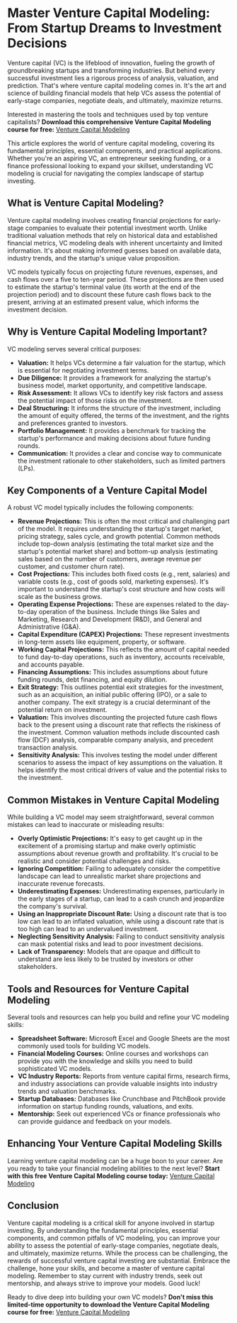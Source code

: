 # Master Venture Capital Modeling: From Startup Dreams to Investment Decisions

Venture capital (VC) is the lifeblood of innovation, fueling the growth of groundbreaking startups and transforming industries. But behind every successful investment lies a rigorous process of analysis, valuation, and prediction. That's where venture capital modeling comes in. It's the art and science of building financial models that help VCs assess the potential of early-stage companies, negotiate deals, and ultimately, maximize returns.

Interested in mastering the tools and techniques used by top venture capitalists? **Download this comprehensive Venture Capital Modeling course for free:** [Venture Capital Modeling](https://udemywork.com/venture-capital-modeling)

This article explores the world of venture capital modeling, covering its fundamental principles, essential components, and practical applications. Whether you're an aspiring VC, an entrepreneur seeking funding, or a finance professional looking to expand your skillset, understanding VC modeling is crucial for navigating the complex landscape of startup investing.

## What is Venture Capital Modeling?

Venture capital modeling involves creating financial projections for early-stage companies to evaluate their potential investment worth. Unlike traditional valuation methods that rely on historical data and established financial metrics, VC modeling deals with inherent uncertainty and limited information. It's about making informed guesses based on available data, industry trends, and the startup's unique value proposition.

VC models typically focus on projecting future revenues, expenses, and cash flows over a five to ten-year period. These projections are then used to estimate the startup's terminal value (its worth at the end of the projection period) and to discount these future cash flows back to the present, arriving at an estimated present value, which informs the investment decision.

## Why is Venture Capital Modeling Important?

VC modeling serves several critical purposes:

*   **Valuation:** It helps VCs determine a fair valuation for the startup, which is essential for negotiating investment terms.
*   **Due Diligence:** It provides a framework for analyzing the startup's business model, market opportunity, and competitive landscape.
*   **Risk Assessment:** It allows VCs to identify key risk factors and assess the potential impact of those risks on the investment.
*   **Deal Structuring:** It informs the structure of the investment, including the amount of equity offered, the terms of the investment, and the rights and preferences granted to investors.
*   **Portfolio Management:** It provides a benchmark for tracking the startup's performance and making decisions about future funding rounds.
*   **Communication:** It provides a clear and concise way to communicate the investment rationale to other stakeholders, such as limited partners (LPs).

## Key Components of a Venture Capital Model

A robust VC model typically includes the following components:

*   **Revenue Projections:** This is often the most critical and challenging part of the model. It requires understanding the startup's target market, pricing strategy, sales cycle, and growth potential. Common methods include top-down analysis (estimating the total market size and the startup's potential market share) and bottom-up analysis (estimating sales based on the number of customers, average revenue per customer, and customer churn rate).
*   **Cost Projections:** This includes both fixed costs (e.g., rent, salaries) and variable costs (e.g., cost of goods sold, marketing expenses). It's important to understand the startup's cost structure and how costs will scale as the business grows.
*   **Operating Expense Projections:** These are expenses related to the day-to-day operation of the business. Include things like Sales and Marketing, Research and Development (R&D), and General and Administrative (G&A).
*   **Capital Expenditure (CAPEX) Projections:** These represent investments in long-term assets like equipment, property, or software.
*   **Working Capital Projections:** This reflects the amount of capital needed to fund day-to-day operations, such as inventory, accounts receivable, and accounts payable.
*   **Financing Assumptions:** This includes assumptions about future funding rounds, debt financing, and equity dilution.
*   **Exit Strategy:** This outlines potential exit strategies for the investment, such as an acquisition, an initial public offering (IPO), or a sale to another company. The exit strategy is a crucial determinant of the potential return on investment.
*   **Valuation:** This involves discounting the projected future cash flows back to the present using a discount rate that reflects the riskiness of the investment. Common valuation methods include discounted cash flow (DCF) analysis, comparable company analysis, and precedent transaction analysis.
*   **Sensitivity Analysis:** This involves testing the model under different scenarios to assess the impact of key assumptions on the valuation. It helps identify the most critical drivers of value and the potential risks to the investment.

## Common Mistakes in Venture Capital Modeling

While building a VC model may seem straightforward, several common mistakes can lead to inaccurate or misleading results:

*   **Overly Optimistic Projections:** It's easy to get caught up in the excitement of a promising startup and make overly optimistic assumptions about revenue growth and profitability. It's crucial to be realistic and consider potential challenges and risks.
*   **Ignoring Competition:** Failing to adequately consider the competitive landscape can lead to unrealistic market share projections and inaccurate revenue forecasts.
*   **Underestimating Expenses:** Underestimating expenses, particularly in the early stages of a startup, can lead to a cash crunch and jeopardize the company's survival.
*   **Using an Inappropriate Discount Rate:** Using a discount rate that is too low can lead to an inflated valuation, while using a discount rate that is too high can lead to an undervalued investment.
*   **Neglecting Sensitivity Analysis:** Failing to conduct sensitivity analysis can mask potential risks and lead to poor investment decisions.
*   **Lack of Transparency:** Models that are opaque and difficult to understand are less likely to be trusted by investors or other stakeholders.

## Tools and Resources for Venture Capital Modeling

Several tools and resources can help you build and refine your VC modeling skills:

*   **Spreadsheet Software:** Microsoft Excel and Google Sheets are the most commonly used tools for building VC models.
*   **Financial Modeling Courses:** Online courses and workshops can provide you with the knowledge and skills you need to build sophisticated VC models.
*   **VC Industry Reports:** Reports from venture capital firms, research firms, and industry associations can provide valuable insights into industry trends and valuation benchmarks.
*   **Startup Databases:** Databases like Crunchbase and PitchBook provide information on startup funding rounds, valuations, and exits.
*   **Mentorship:** Seek out experienced VCs or finance professionals who can provide guidance and feedback on your models.

## Enhancing Your Venture Capital Modeling Skills

Learning venture capital modeling can be a huge boon to your career. Are you ready to take your financial modeling abilities to the next level? **Start with this free Venture Capital Modeling course today:** [Venture Capital Modeling](https://udemywork.com/venture-capital-modeling)

## Conclusion

Venture capital modeling is a critical skill for anyone involved in startup investing. By understanding the fundamental principles, essential components, and common pitfalls of VC modeling, you can improve your ability to assess the potential of early-stage companies, negotiate deals, and ultimately, maximize returns. While the process can be challenging, the rewards of successful venture capital investing are substantial. Embrace the challenge, hone your skills, and become a master of venture capital modeling. Remember to stay current with industry trends, seek out mentorship, and always strive to improve your models. Good luck!

Ready to dive deep into building your own VC models? **Don't miss this limited-time opportunity to download the Venture Capital Modeling course for free:** [Venture Capital Modeling](https://udemywork.com/venture-capital-modeling)
